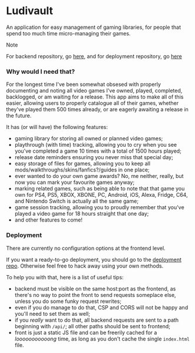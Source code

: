# Ludivault

An application for easy management of gaming libraries, for people that spend too much time micro-managing their games.

> [!NOTE]
> For backend repository, go [here](https://github.com/KowalskiPiotr98/ludivault-api), and for deployment repository, go [here](https://github.com/KowalskiPiotr98/ludivault-deploy)

### Why would I need that?
For the longest time I've been somewhat obsesed with properly documenting and noting all video games I've owned, played, completed, backlogged, or am waiting for a release.
This app aims to make all of this easier, allowing users to properly catalogue all of their games, whether they've played them 500 times already, or are eagerly awaiting a release in the future.

It has (or will have) the following features:
- gaming library for storing all owned or planned video games;
- playthrough (with time) tracking, allowing you to cry when you see you've completed a game 10 times with a total of 1500 hours played;
- release date reminders ensuring you never miss that special day;
- easy storage of files for games, allowing you to keep all mods/walkthroughs/skins/fanfics?/guides in one place;
- ever wanted to do your own game awards? No, me neither, really, but now you can mark your favourite games anyway;
- marking related games, such as being able to note that that game you own for PS4, PS5, XBOX, XBONE, PC, Android, iOS, Alexa, Fridge, C64, and Nintendo Switch is actually all the same game;
- game session tracking, allowing you to proudly remember that you've played a video game for 18 hours straight that one day;
- and other features to come!

### Deployment
There are currently no configuration options at the frontend level.

If you want a ready-to-go deployment, you should go to the [deployment repo](https://github.com/KowalskiPiotr98/ludivault-deploy).
Otherwise feel free to hack away using your own methods.

To help you with that, here is a list of useful tips:
- backend must be visible on the same host:port as the frontend, as there's no way to point the front to send requests someplace else, unless you do some funky request rewrites;
- even if you do manage to do that, CSP and CORS will not be happy and you'll need to set them as well;
- if you *really* want to do that, all backend requests are sent to a path beginning with `/api/`; all other paths should be sent to frontend;
- front is just a static JS file and can be freerily cached for a *looooooooooong* time, as long as you don't cache the single `index.html` file.
